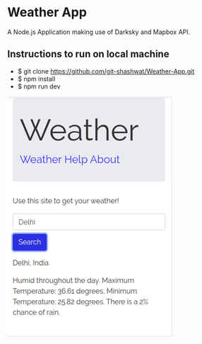 # Weather App
A Node.js Application making use of Darksky and Mapbox API.

## Instructions to run on local machine
+ $ git clone https://github.com/git-shashwat/Weather-App.git
+ $ npm install
+ $ npm run dev

![Weather App](public/img/weather-ss.jpg)